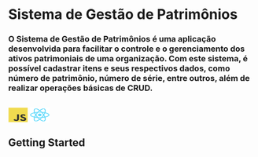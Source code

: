 # Sistema de Gestão de Patrimônios

### O Sistema de Gestão de Patrimônios é uma aplicação desenvolvida para facilitar o controle e o gerenciamento dos ativos patrimoniais de uma organização. Com este sistema, é possível cadastrar itens e seus respectivos dados, como número de patrimônio, número de série, entre outros, além de realizar operações básicas de CRUD. 


## 

<div>
  <img align="center" alt="TS" height="30" width="40" src="https://github.com/devicons/devicon/blob/master/icons/javascript/javascript-original.svg">
  <img align="center" alt="React" height="30" width="40" src="https://github.com/devicons/devicon/blob/master/icons/react/react-original.svg">
 </div> 

 
## 

## Getting Started
